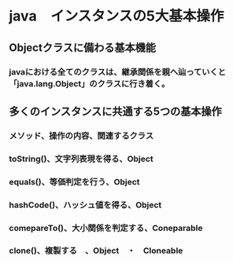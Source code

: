 # java　インスタンスの5大基本操作
## Objectクラスに備わる基本機能
### javaにおける全てのクラスは、継承関係を親へ辿っていくと「java.lang.Object」のクラスに行き着く。

## 多くのインスタンスに共通する5つの基本操作
### メソッド、操作の内容、関連するクラス
### toString()、文字列表現を得る、Object
### equals()、等価判定を行う、Object
### hashCode()、ハッシュ値を得る、Object
### comepareTo()、大小関係を判定する、Coneparable
### clone()、複製する　、Object　・　Cloneable
